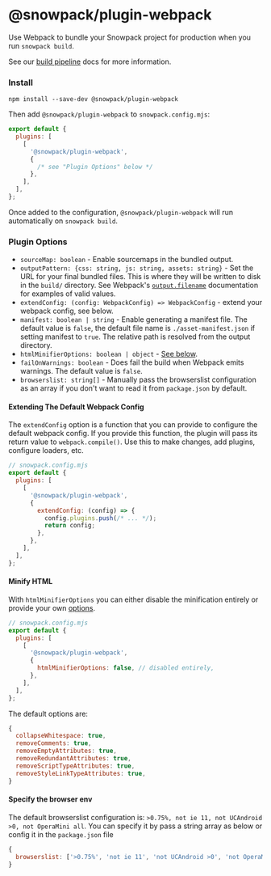 # @snowpack/plugin-webpack

Use Webpack to bundle your Snowpack project for production when you run `snowpack build`.

See our [build pipeline](https://www.snowpack.dev/concepts/build-pipeline) docs for more information.

### Install

```
npm install --save-dev @snowpack/plugin-webpack
```

Then add `@snowpack/plugin-webpack` to `snowpack.config.mjs`:

```js
export default {
  plugins: [
    [
      '@snowpack/plugin-webpack',
      {
        /* see "Plugin Options" below */
      },
    ],
  ],
};
```

Once added to the configuration, `@snowpack/plugin-webpack` will run automatically on `snowpack build`.

### Plugin Options

- `sourceMap: boolean` - Enable sourcemaps in the bundled output.
- `outputPattern: {css: string, js: string, assets: string}` - Set the URL for your final bundled files. This is where they will be written to disk in the `build/` directory. See Webpack's [`output.filename`](https://webpack.js.org/configuration/output/#outputfilename) documentation for examples of valid values.
- `extendConfig: (config: WebpackConfig) => WebpackConfig` - extend your webpack config, see below.
- `manifest: boolean | string` - Enable generating a manifest file. The default value is `false`, the default file name is `./asset-manifest.json` if setting manifest to `true`. The relative path is resolved from the output directory.
- `htmlMinifierOptions: boolean | object` - [See below](#minify-html).
- `failOnWarnings: boolean` - Does fail the build when Webpack emits warnings. The default value is `false`.
- `browserslist: string[]` - Manually pass the browserslist configuration as an array if you don't want to read it from `package.json` by default.

#### Extending The Default Webpack Config

The `extendConfig` option is a function that you can provide to configure the default webpack config. If you provide this function, the plugin will pass its return value to `webpack.compile()`. Use this to make changes, add plugins, configure loaders, etc.

```js
// snowpack.config.mjs
export default {
  plugins: [
    [
      '@snowpack/plugin-webpack',
      {
        extendConfig: (config) => {
          config.plugins.push(/* ... */);
          return config;
        },
      },
    ],
  ],
};
```

#### Minify HTML

With `htmlMinifierOptions` you can either disable the minification entirely or provide your own [options](https://github.com/kangax/html-minifier#options-quick-reference).

```js
// snowpack.config.mjs
export default {
  plugins: [
    [
      '@snowpack/plugin-webpack',
      {
        htmlMinifierOptions: false, // disabled entirely,
      },
    ],
  ],
};
```

The default options are:

```js
{
  collapseWhitespace: true,
  removeComments: true,
  removeEmptyAttributes: true,
  removeRedundantAttributes: true,
  removeScriptTypeAttributes: true,
  removeStyleLinkTypeAttributes: true,
}
```

#### Specify the browser env 

The default browserslist configuration is: `>0.75%, not ie 11, not UCAndroid >0, not OperaMini all`.
You can specify it by pass a string array as below or config it in the `package.json` file

```js
{
  browserslist: ['>0.75%', 'not ie 11', 'not UCAndroid >0', 'not OperaMini all']
}
```

